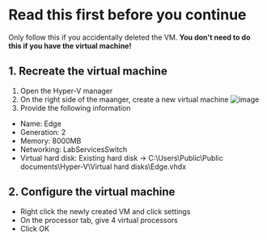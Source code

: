 # Read this first before you continue
Only follow this if you accidentally deleted the VM. **You don't need to do this if you have the virtual machine!**

## 1. Recreate the virtual machine

1. Open the Hyper-V manager
2. On the right side of the maanger, create a new virtual machine
![image](https://user-images.githubusercontent.com/7325740/282494555-dc9d269a-d51b-48d1-81e7-41adfc31b886.png)
3. Provide the following information
  * Name: Edge
  * Generation: 2
  * Memory: 8000MB
  * Networking: LabServicesSwitch
  * Virtual hard disk: Existing hard disk -> C:\Users\Public\Public documents\Hyper-V\Virtual hard disks\Edge.vhdx

## 2. Configure the virtual machine
  * Right click the newly created VM and click settings
  * On the processor tab, give 4 virtual processors
  * Click OK